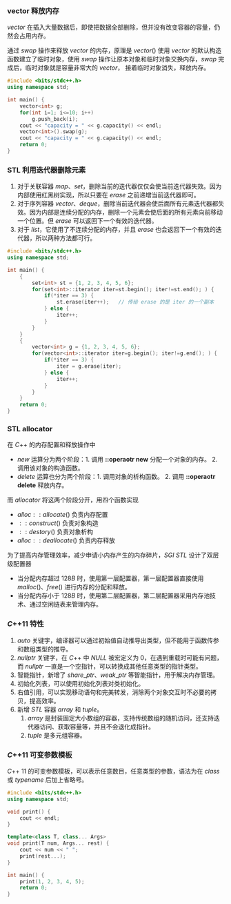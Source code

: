 ### vector 释放内存
$vector$ 在插入大量数据后，即使把数据全部删除，但并没有改变容器的容量，仍然会占用内存。

通过 $swap$ 操作来释放 $vector$ 的内存，原理是 $vector()$ 使用 $vector$ 的默认构造函数建立了临时对象，使用 $swap$ 操作让原本对象和临时对象交换内存，$swap$ 完成后，临时对象就是容量非常大的 $vector$， 接着临时对象消失，释放内存。
```cpp
#include <bits/stdc++.h>
using namespace std;

int main() {
	vector<int> g;
	for(int i=1; i<=10; i++)
		g.push_back(i);
	cout << "capacity = " << g.capacity() << endl;
	vector<int>().swap(g);
	cout << "capacity = " << g.capacity() << endl;
	return 0;
}
```

### STL 利用迭代器删除元素
1. 对于关联容器 $map、set$，删除当前的迭代器仅仅会使当前迭代器失效。因为内部使用红黑树实现，所以只要在 $erase$ 之前递增当前迭代器即可。
2. 对于序列容器 $vector、deque$，删除当前迭代器会使后面所有元素迭代器都失效。因为内部是连续分配的内存，删除一个元素会使后面的所有元素向前移动一个位置。但 $erase$ 可以返回下一个有效的迭代器。
3. 对于 $list$，它使用了不连续分配的内存，并且 $erase$ 也会返回下一个有效的迭代器，所以两种方法都可行。
```cpp
#include <bits/stdc++.h>
using namespace std;

int main() {
	{
		set<int> st = {1, 2, 3, 4, 5, 6};
		for(set<int>::iterator iter=st.begin(); iter!=st.end(); ) {
			if(*iter == 3) {
				st.erase(iter++);   // 传给 erase 的是 iter 的一个副本
			} else {
				iter++;
			}
		}
	}
	{
		vector<int> g = {1, 2, 3, 4, 5, 6};
		for(vector<int>::iterator iter=g.begin(); iter!=g.end(); ) {
			if(*iter == 3) {
				iter = g.erase(iter);
			} else {
				iter++;
			}
		}
	}
	return 0;
}
```

### STL allocator
在 $C$++ 的内存配置和释放操作中
- $new$ 运算分为两个阶段：1. 调用 **::operaotr new** 分配一个对象的内存。 2. 调用该对象的构造函数。
- $delete$ 运算也分为两个阶段：1. 调用对象的析构函数。 2. 调用 **::operaotr delete** 释放内存。

而 $allocator$ 将这两个阶段分开，用四个函数实现
- $alloc::allocate()$ 负责内存配置
- $::construct()$ 负责对象构造
- $::destory()$ 负责对象析构
- $alloc::deallocate()$ 负责内存释放

为了提高内存管理效率，减少申请小内存产生的内存碎片，$SGI\ STL$ 设计了双层级配置器
- 当分配内存超过 $128B$ 时，使用第一层配置器，第一层配置器直接使用 $malloc()、free()$ 进行内存的分配和释放。
- 当分配内存小于 $128B$ 时，使用第二层配置器，第二层配置器采用内存池技术、通过空闲链表来管理内存。 

### $C$++11 特性
1. $auto$ 关键字，编译器可以通过初始值自动推导出类型，但不能用于函数传参和数组类型的推导。
2. $nullptr$ 关键字，在 $C$++ 中 $NULL$ 被宏定义为 $0$，在遇到重载时可能有问题，而 $nullptr$ 一直是一个空指针，可以转换成其他任意类型的指针类型。
3. 智能指针，新增了 $share\_ptr、weak\_ptr$ 等智能指针，用于解决内存管理。
4. 初始化列表，可以使用初始化列表对类初始化。
5. 右值引用，可以实现移动语句和完美转发，消除两个对象交互时不必要的拷贝，提高效率。
6. 新增 $STL$ 容器 $array$ 和 $tuple$。
   1. $array$ 是封装固定大小数组的容器，支持传统数组的随机访问，还支持迭代器访问、获取容量等，并且不会退化成指针。
   2. $tuple$ 是多元组容器。

### $C$++11 可变参数模板
$C$++ 11 的可变参数模板，可以表示任意数目，任意类型的参数，语法为在 $class$ 或 $typename$ 后加上省略号。
```cpp
#include <bits/stdc++.h>
using namespace std;

void print() {
	cout << endl;
}

template<class T, class... Args>
void print(T num, Args... rest) {
	cout << num << " ";
	print(rest...);
}

int main() {
	print(1, 2, 3, 4, 5);
    return 0;
}
```